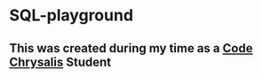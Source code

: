 # SQL-playground
## This was created during my time as a [Code Chrysalis](https://codechrysalis.io) Student